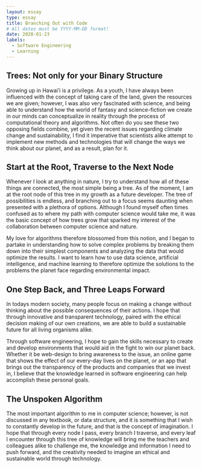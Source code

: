 ```yaml
---
layout: essay
type: essay
title: Branching Out with Code
# All dates must be YYYY-MM-DD format!
date: 2020-01-23
labels:
  - Software Engineering
  - Learning
---
```


## Trees: Not only for your Binary Structure

Growing up in Hawai’i is a privilege. As a youth, I have always been influenced with the concept of taking care of the land, given the resources we are given; however, I was also very fascinated with science, and being able to understand how the world of fantasy and science-fiction we create in our minds can conceptualize in reality through the process of computational theory and algorithms. Not often do you see these two opposing fields combine, yet given the recent issues regarding climate change and sustainability, I find it imperative that scientists alike attempt to implement new methods and technologies that will change the ways we think about our planet, and as a result, plan for it. 

## Start at the Root, Traverse to the Next Node

Whenever I look at anything in nature, I try to understand how all of these things are connected, the most simple being a tree. As of the moment, I am at the root node of this tree in my growth as a future developer. The tree of possibilities is endless, and branching out to a focus seems daunting when presented with a plethora of options. Although I found myself often times confused as to where my path with computer science would take me, it was the basic concept of how trees grow that sparked my interest of the collaboration between computer science and nature. 

My love for algorithms therefore blossomed from this notion, and I began to partake in understanding how to solve complex problems by breaking them down into their simplest components and analyzing the data that would optimize the results. I want to learn how to use data science, artificial intelligence, and machine learning to therefore optimize the solutions to the problems the planet face regarding environmental impact. 

## One Step Back, and Three Leaps Forward

In todays modern society, many people focus on making a change without thinking about the possible consequences of their actions. I hope that through innovative and transparent technology, paired with the ethical decision making of our own creations, we are able to build a sustainable future for all living organisms alike. 

Through software engineering, I hope to gain the skills necessary to create and develop environments that would aid in the fight to win our planet back. Whether it be web-design to bring awareness to the issue, an online game that shows the effect of our every-day lives on the planet, or an app that brings out the transparency of the products and companies that we invest in, I believe that the knowledge learned in software engineering can help accomplish these personal goals.

## The Unspoken Algorithm

The most important algorithm to me in computer science; however, is not discussed in any textbook, or data structure, and it is something that I wish to constantly develop in the future, and that is the concept of imagination. I hope that through every node I pass, every branch I traverse, and every leaf I encounter through this tree of knowledge will bring me the teachers and colleagues alike to challenge me, the knowledge and information I need to push forward, and the creativity needed to imagine an ethical and sustainable world through technology. 

